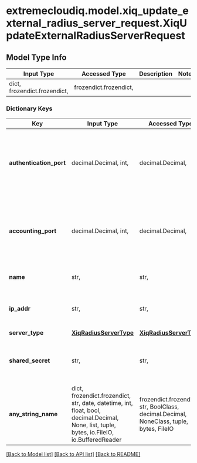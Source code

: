 # extremecloudiq.model.xiq_update_external_radius_server_request.XiqUpdateExternalRadiusServerRequest

## Model Type Info
Input Type | Accessed Type | Description | Notes
------------ | ------------- | ------------- | -------------
dict, frozendict.frozendict,  | frozendict.frozendict,  |  | 

### Dictionary Keys
Key | Input Type | Accessed Type | Description | Notes
------------ | ------------- | ------------- | ------------- | -------------
**authentication_port** | decimal.Decimal, int,  | decimal.Decimal,  | The authentication port for the external RADIUS server (1 ~ 65535) | if omitted the server will use the default value of 1812value must be a 32 bit integer
**accounting_port** | decimal.Decimal, int,  | decimal.Decimal,  | The accounting port for the external RADIUS server (1 ~ 65535) | if omitted the server will use the default value of 1813value must be a 32 bit integer
**name** | str,  | str,  | The external RADIUS server name | 
**ip_addr** | str,  | str,  | The IP address or hostname of the RADIUS server | 
**server_type** | [**XiqRadiusServerType**](XiqRadiusServerType.md) | [**XiqRadiusServerType**](XiqRadiusServerType.md) |  | 
**shared_secret** | str,  | str,  | The shared secret for the external RADIUS server (optional) | [optional] 
**any_string_name** | dict, frozendict.frozendict, str, date, datetime, int, float, bool, decimal.Decimal, None, list, tuple, bytes, io.FileIO, io.BufferedReader | frozendict.frozendict, str, BoolClass, decimal.Decimal, NoneClass, tuple, bytes, FileIO | any string name can be used but the value must be the correct type | [optional]

[[Back to Model list]](../../README.md#documentation-for-models) [[Back to API list]](../../README.md#documentation-for-api-endpoints) [[Back to README]](../../README.md)

